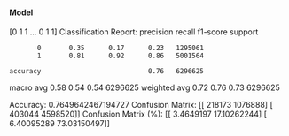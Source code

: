 #### Model
[0 1 1 ... 0 1 1]
Classification Report:
              precision    recall  f1-score   support

           0       0.35      0.17      0.23   1295061
           1       0.81      0.92      0.86   5001564

    accuracy                           0.76   6296625
   macro avg       0.58      0.54      0.54   6296625
weighted avg       0.72      0.76      0.73   6296625

Accuracy: 0.7649642467194727
Confusion Matrix:
[[ 218173 1076888]
 [ 403044 4598520]]
Confusion Matrix (%):
[[ 3.4649197  17.10262244]
 [ 6.40095289 73.03150497]]
